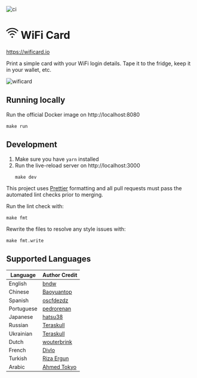 ![ci](https://github.com/bndw/wifi-card/workflows/ci/badge.svg)

# <img width="32px" src="./public/images/wifi.png"> WiFi Card

https://wificard.io

Print a simple card with your WiFi login details. Tape it to the fridge, keep it in your wallet, etc.

![wificard](https://user-images.githubusercontent.com/48166553/125853182-49fd361d-5797-4989-afbf-e6a617945be2.gif)

## Running locally

Run the official Docker image on http://localhost:8080

```
make run
```

## Development

1. Make sure you have `yarn` installed
2. Run the live-reload server on http://localhost:3000
   ```
   make dev
   ```

This project uses [Prettier](https://prettier.io/) formatting and all pull requests must pass
the automated lint checks prior to merging.

Run the lint check with:

```
make fmt
```

Rewrite the files to resolve any style issues with:

```
make fmt.write
```

## Supported Languages

| Language   | Author Credit                                 |
| ---------- | --------------------------------------------- |
| English    | [bndw](https://github.com/bndw)               |
| Chinese    | [Baoyuantop](https://github.com/Baoyuantop)   |
| Spanish    | [oscfdezdz](https://github.com/oscfdezdz)     |
| Portuguese | [pedrorenan](https://github.com/pedrorenan)   |
| Japanese   | [hatsu38](https://github.com/hatsu38)         |
| Russian    | [Teraskull](https://github.com/Teraskull)     |
| Ukrainian  | [Teraskull](https://github.com/Teraskull)     |
| Dutch      | [wouterbrink](https://github.com/wouterbrink) |
| French     | [Divlo](https://github.com/Divlo)             |
| Turkish    | [Riza Ergun](https://github.com/rizaergun)    |
| Arabic     | [Ahmed Tokyo](https://github.com/a-tokyo)     |
